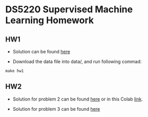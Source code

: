 # DS5220 Supervised Machine Learning Homework
## HW1
* Solution can be found [here](src/hw1.py)

* Download the data file into data/, and run following commad:
```
make hw1
```

## HW2


* Solution for problem 2 can be found [here](src/LogisticRegressionEx.ipynb) or in this Colab [link](https://colab.research.google.com/drive/1Vks2LISzBpacETEeGO2LndAfD6Vz9bhF#scrollTo=14337424).

* Solution for problem 3 can be found [here](src/hw2_p3.py)